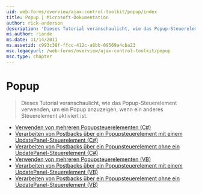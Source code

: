 ```yaml
---
uid: web-forms/overview/ajax-control-toolkit/popup/index
title: Popup | Microsoft-Dokumentation
author: rick-anderson
description: 'Dieses Tutorial veranschaulicht, wie das Popup-Steuerelement verwenden, um ein Popup anzuzeigen, wenn ein anderes Steuerelement aktiviert ist.'
ms.author: riande
ms.date: 11/14/2011
ms.assetid: c993c38f-ffcc-412c-a8bb-09569a4cba23
msc.legacyurl: /web-forms/overview/ajax-control-toolkit/popup
msc.type: chapter
---
```

<a name="popup"></a>Popup
====================
> Dieses Tutorial veranschaulicht, wie das Popup-Steuerelement verwenden, um ein Popup anzuzeigen, wenn ein anderes Steuerelement aktiviert ist.


- [Verwenden von mehreren Popupsteuerelementen (C#)](using-multiple-popup-controls-cs.md)
- [Verarbeiten von Postbacks über ein Popupsteuerelement mit einem UpdatePanel-Steuerelement (C#)](handling-postbacks-from-a-popup-control-with-an-updatepanel-cs.md)
- [Verarbeiten von Postbacks über ein Popupsteuerelement ohne ein UpdatePanel-Steuerelement (C#)](handling-postbacks-from-a-popup-control-without-an-updatepanel-cs.md)
- [Verwenden von mehreren Popupsteuerelementen (VB)](using-multiple-popup-controls-vb.md)
- [Verarbeiten von Postbacks über ein Popupsteuerelement mit einem UpdatePanel-Steuerelement (VB)](handling-postbacks-from-a-popup-control-with-an-updatepanel-vb.md)
- [Verarbeiten von Postbacks über ein Popupsteuerelement ohne ein UpdatePanel-Steuerelement (VB)](handling-postbacks-from-a-popup-control-without-an-updatepanel-vb.md)
